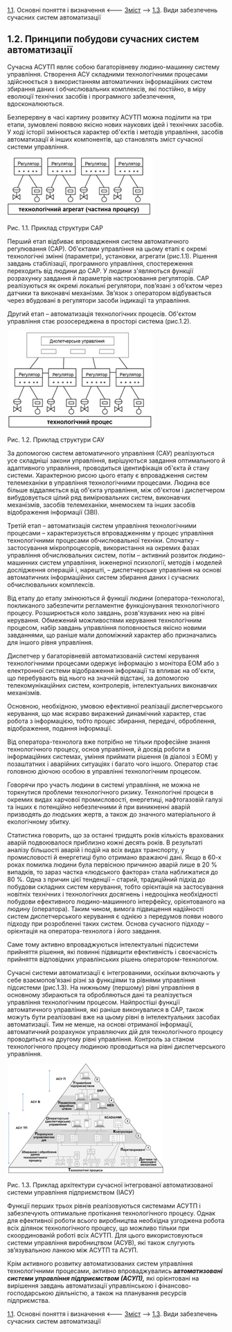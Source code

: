 [1.1](1_1.md). Основні поняття і визначення <--- [Зміст](README.md) --> [1.3](1_3.md). Види забезпечень сучасних систем автоматизації

## 1.2. Принципи побудови сучасних систем автоматизації

Сучасна АСУТП являє собою багаторівневу людино-машинну систему управління. Створення АСУ складними технологічними процесами здійснюється з використанням автоматичних інформаційних систем збирання даних і обчислювальних комплексів, які постійно, в міру еволюції технічних засобів і програмного забезпечення, вдосконалюються.

Безперервну в часі картину розвитку АСУТП можна поділити на три етапи, зумовлені появою якісно нових наукових ідей і технічних засобів. У ході історії змінюється характер об'єктів і методів управління, засобів автоматизації й інших компонентів, що становлять зміст сучасної системи управління.

![](media1/1_1.png)

Рис. 1.1. Приклад структури САР

Перший етап відбиває впровадження систем автоматичного регулювання (САР). Об'єктами управління на цьому етапі є окремі технологічні змінні (параметри), установки, агрегати (рис.1.1). Рішення завдань стабілізації, програмного управління, спостереження переходить від людини до САР. У людини з'являються функції розрахунку завдання й параметрів настроювання регуляторів. САР реалізуються як окремі локальні регулятори, пов’язані з об’єктом через датчики та виконавчі механізми. Зв’язок з оператором відбувається через вбудовані в регулятори засоби індикації та управління.

Другий етап – автоматизація технологічних процесів. Об'єктом управління стає розосереджена в просторі система (рис.1.2). 

![](media1/1_2.png)

Рис. 1.2. Приклад структури САУ

За допомогою систем автоматичного управління (САУ) реалізуються усе складніші закони управління, вирішуються завдання оптимального й адаптивного управління, проводиться ідентифікація об'єкта й стану системи. Характерною рисою цього етапу є впровадження систем телемеханіки в управління технологічними процесами. Людина все більше віддаляється від об'єкта управління, між об'єктом і диспетчером вибудовується цілий ряд вимірювальних систем, виконавчих механізмів, засобів телемеханіки, мнемосхем та інших засобів відображення інформації (ЗВІ).

Третій етап – автоматизація систем управління технологічними процесами – характеризується впровадженням у процес управління технологічними процесами обчислювальної техніки. Спочатку – застосування мікропроцесорів, використання на окремих фазах управління обчислювальних систем, потім – активний розвиток людино-машинних систем управління, інженерної психології, методів і моделей дослідження операцій і, нарешті, – диспетчерське управління на основі автоматичних інформаційних систем збирання даних і сучасних обчислювальних комплексів.

Від етапу до етапу змінюються й функції людини (оператора-технолога), покликаного забезпечити регламентне функціонування технологічного процесу. Розширюється коло завдань, розв'язуваних нею на рівні керування. Обмежений можливостями керування технологічним процесом, набір завдань управління поповнюється якісно новими завданнями, що раніше мали допоміжний характер або призначались для іншого рівня управління.

Диспетчер у багаторівневій автоматизованій системі керування технологічними процесами одержує інформацію з монітора ЕОМ або з електронної системи відображення інформації та впливає на об'єкти, що перебувають від нього на значній відстані, за допомогою телекомунікаційних систем, контролерів, інтелектуальних виконавчих механізмів.

Основною, необхідною, умовою ефективної реалізації диспетчерського керування, що має яскраво виражений динамічний характер, стає робота з інформацією, тобто процес збирання, передачі, оброблення, відображення, подання інформації.

Від оператора-технолога вже потрібно не тільки професійне знання технологічного процесу, основ управління, й досвід роботи в інформаційних системах, уміння приймати рішення
 (в діалозі з ЕОМ) у позаштатних і аварійних ситуаціях і багато чого іншого. Оператор стає головною діючою особою в управлінні технологічним процесом.

Говорячи про участь людини в системі управління, не можна не торкнутися проблеми технологічного ризику. Технологічні процеси в окремих видах харчової промисловості, енергетиці, нафтогазовій галузі та інших є потенційно небезпечними й при виникненні аварій призводять до людських жертв, а також до значного матеріального й екологічному збитку.

Статистика говорить, що за останні тридцять років кількість врахованих аварій подвоювалося приблизно кожні десять років. В результаті аналізу більшості аварій і подій на всіх видах транспорту, у промисловості й енергетиці було отримано вражаючі дані. Якщо в 60-х роках помилка людини була первісною причиною аварій лише в 20 % випадків, то зараз  частка «людського фактора» стала наближатися до 80 %. Одна з причин цієї тенденції – старий, традиційний підхід до побудови складних систем керування, тобто орієнтація на застосування новітніх технічних і технологічних досягнень і недооцінка необхідності побудови ефективного людино-машинного інтерфейсу, орієнтованого на людину (оператора). Таким чином, вимога підвищення надійності систем диспетчерського керування є однією з передумов появи нового підходу при розробленні таких систем. Основа сучасного підходу – орієнтація на оператора-технолога і його завдання.

Саме тому активно впроваджуються інтелектуальні підсистеми прийняття рішення, які повинні підвищити ефективність і своєчасність прийняття відповідних управлінських рішень оператором-технологом.

Сучасні системи автоматизації є інтегрованими, оскільки включають у себе взаємопов’язані різні за функціями та рівнями управління підсистеми (рис.1.3). На нижньому (першому) рівні управління в основному збираються та обробляються дані та реалізується управління технологічним процесом. Найпростіші функції автоматичного управління, які раніше виконувалися в САР, також можуть бути реалізовані вже на цьому рівні в інтелектуальних засобах автоматизації. Тим не менше, на основі отриманої інформації, автоматичний розрахунок управляючих дій для технологічного процесу проводиться на другому рівні управління. Контроль за станом технологічного процесу людиною проводиться на рівні диспетчерського управління.

![](media1/1_3.png)

Рис. 1.3. Приклад архітектури сучасної інтегрованої автоматизованої системи управління підприємством (ІАСУ)

Функції перших трьох рівнів реалізовуються системами АСУТП і забезпечують оптимальне протікання технологічного процесу. Однак для ефективної роботи всього виробництва необхідна узгоджена робота всіх ділянок технологічного процесу, що можливо тільки при скоординованій роботі всіх АСУТП. Для цього використовуються системи управління виробництвом (АСУВ), які також слугують зв’язувальною ланкою між АСУТП та АСУП.

Крім активного розвитку автоматизованих систем управління технологічними процесами, активно впроваджувались **а*втоматизовані системи управління підприємством (АСУП),*** які орієнтовані на вирішення завдань автоматизації управлінською і фінансово-господарською діяльністю, а також на планування ресурсів підприємства.



[1.1](1_1.md). Основні поняття і визначення <--- [Зміст](README.md) --> [1.3](1_3.md). Види забезпечень сучасних систем автоматизації
